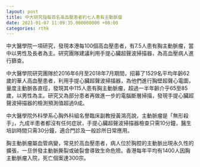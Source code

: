 ```yaml
---
layout: post
title: 中大研究指每百名高血壓患者約七人患有主動脈瘤
date: 2021-01-07 11:09:35.000000000 +08:00
categories: rthk
---
```


中大醫學院一項研究，發現本港每100個高血壓患者，有7.5人患有胸主動脈瘤，當中以男性及長者為主。研究團隊建議利用手提心臟超聲波掃描器，為高血壓病人進行篩查。

中大醫學院研究團隊於2016年6月至2018年7月期間，招募了1529名平均年齡62歲的華人高血壓患者，利用手提心臟超聲波掃描器，為他們進行胸壁超聲心電圖，量度主動脈各直徑，發現其中115人患有胸主動脈瘤，超過一半年齡介乎65至85歲，以男性為主。研究又為部分患者再做進一步的電腦斷層掃描，發現手提心臟超聲波掃描器的檢測預測值超過9成。

中大醫學院外科學系心胸外科組名譽臨床副教授黃鴻亮說，主動脈瘤是「無形殺手」，九成半患者都沒有任何症狀，手提心臟超聲波掃描器檢查只需10分鐘，醫生培訓時間只需30分鐘，適合門診及一般診所日常應用。

胸主動脈瘤屬血管病變，常見於高血壓患者，病人位於胸腔的主動脈出現永久性的擴張，一旦併發主動脈撕裂或破裂會導致生命危險。香港每年平均有1400人因胸主動脈瘤入院，死亡個案達300宗。
